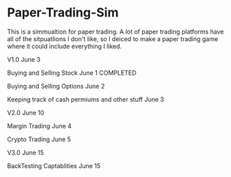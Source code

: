 # Paper-Trading-Sim

This is a simmualtion for paper trading. A lot of paper trading platforms have all of the sitpuatlions I don't like,
so I deiced to make a paper trading game where it could include everything I liked. 

V1.0 June 3

Buying and Selling Stock June 1 COMPLETED 

Buying and Selling Options June 2

Keeping track of cash permiums and other stuff June 3 

V2.0 June 10

Margin Trading June 4

Crypto Trading June 5 

V3.0 June 15

BackTesting Captablities June 15 
